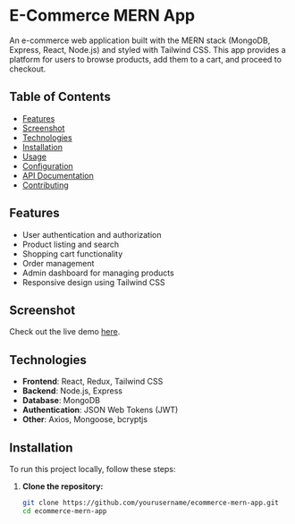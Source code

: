 # E-Commerce MERN App

An e-commerce web application built with the MERN stack (MongoDB, Express, React, Node.js) and styled with Tailwind CSS. This app provides a platform for users to browse products, add them to a cart, and proceed to checkout.

## Table of Contents

- [Features](#features)
- [Screenshot](#Screenshot)
- [Technologies](#technologies)
- [Installation](#installation)
- [Usage](#usage)
- [Configuration](#configuration)
- [API Documentation](#api-documentation)
- [Contributing](#contributing)


## Features

- User authentication and authorization
- Product listing and search
- Shopping cart functionality
- Order management
- Admin dashboard for managing products 
- Responsive design using Tailwind CSS

## Screenshot

Check out the live demo [here](#).

## Technologies

- **Frontend**: React, Redux, Tailwind CSS
- **Backend**: Node.js, Express
- **Database**: MongoDB
- **Authentication**: JSON Web Tokens (JWT)
- **Other**: Axios, Mongoose, bcryptjs

## Installation

To run this project locally, follow these steps:

1. **Clone the repository:**
   ```sh
   git clone https://github.com/yourusername/ecommerce-mern-app.git
   cd ecommerce-mern-app
